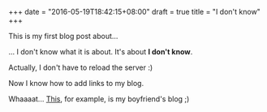 +++
date = "2016-05-19T18:42:15+08:00"
draft = true
title = "I don't know"
+++

This is my first blog post about... 

... I don't know what it is about. It's about **I don't know**.

Actually, I don't have to reload the server :)

Now I know how to add links to my blog.

Whaaaat... [This](http://tronenko.net), for example, is my boyfriend's blog ;)